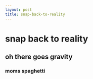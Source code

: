 ```yaml
---
layout: post
title: snap-back-to-reality
---
```

# snap back to reality
## oh there goes gravity
### moms spaghetti
